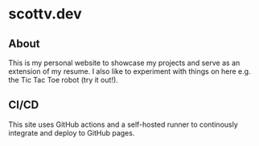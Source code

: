 # scottv.dev


## About
This is my personal website to showcase my projects and serve as an extension of my resume. I also like to experiment with things on here e.g. the Tic Tac Toe robot (try it out!).


## CI/CD
This site uses GitHub actions and a self-hosted runner to continously integrate and deploy to GitHub pages.
